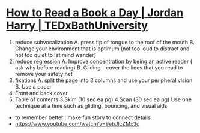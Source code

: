 # [How to Read a Book a Day | Jordan Harry | TEDxBathUniversity](https://www.youtube.com/watch?v=e2-ahs905MQ)
1. reduce subvocalization
          A. press tip of tongue to the roof of the mouth
          B. Change your environment that is optimum (not too loud to distract and not too quiet to let mind wander)
2. reduce regression
           A. Improve concentration by being an active reader ( ask why before reading)
           B. Gliding - cover the lines that you read to remove your safety net
3. fixations
           A. split the page into 3 columns and use your peripheral vision 
           B. Use a pacer
1. Front and back cover
2. Table of contents
3.Skim (10 sec ea pg)
4.Scan (30 sec ea pg)
Use one technique at a time such as gliding, bouncing, and visual aids


- to remember better : make fun story to connect details
- https://www.youtube.com/watch?v=9ebJlcZMx3c
